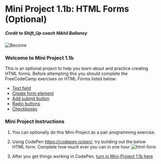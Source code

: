 # Mini Project 1.1b: HTML Forms (Optional)

##### Credit to Shift_Up coach Nikhil Ballaney
![Become](https://avatars2.githubusercontent.com/u/38302861?s=200&v=4)

### Welcome to Mini Project 1.1b

This is an optional project to help you learn about and practice creating HTML forms. Before attempting this you should complete the FreeCodeCamp exercises on HTML Forms listed below:

- [Text field](https://www.freecodecamp.org/learn/responsive-web-design/basic-html-and-html5/create-a-text-field)
- [Create form element](https://www.freecodecamp.org/learn/responsive-web-design/basic-html-and-html5/create-a-form-element)
- [Add submit button](https://www.freecodecamp.org/learn/responsive-web-design/basic-html-and-html5/add-a-submit-button-to-a-form)
- [Radio buttons](https://www.freecodecamp.org/learn/responsive-web-design/basic-html-and-html5/create-a-set-of-radio-buttons)
- [Checkboxes](https://www.freecodecamp.org/learn/responsive-web-design/basic-html-and-html5/create-a-set-of-checkboxes)

### Mini Project Instructions

1. You can optionally do this Mini-Project as a pair programming exercise. 

1. Using CodePen https://codepen.io/pen/, try building out the below HTML form. Complete how much ever you can in one hour
  ![html-form](https://user-images.githubusercontent.com/8469211/65740564-34252f80-e0b7-11e9-9004-34ee40a74e66.png)

1. After you get things working in CodePen, [turn in Mini-Project 1.1b here](https://docs.google.com/forms/d/e/1FAIpQLSc_sfQGLtQm0urCPut6eXEv032EcCZrKGJFDcvJjs7IWP4NTg/viewform?usp=pp_url&entry.528082491=Mini-Project+1.1b)


